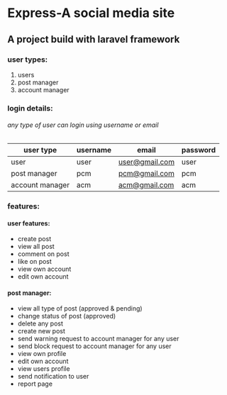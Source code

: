 # Express-A social media site
## A project build with laravel framework

### user types:
1. users
2. post manager
3. account manager

### login details:
###### any type of user can login using username or email
| user type | username | email | password |
| ------------ | ------------- | ------------- | ------------- |
| user | user | user@gmail.com | user |
| post manager | pcm | pcm@gmail.com | pcm |
| account manager | acm | acm@gmail.com | acm |

### features:
#### user features:
* create post
* view all post
* comment on post
* like on post
* view own account
* edit own account

#### post manager:
* view all type of post (approved & pending)
* change status of post (approved)
* delete any post
* create new post
* send warning request to account manager for any user
* send block request to account manager for any user
* view own profile
* edit own account
* view users profile
* send notification to user
* report page
